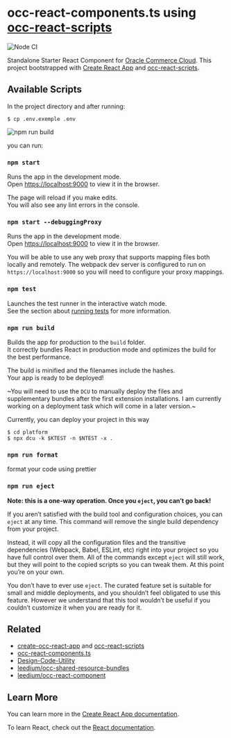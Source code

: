 # occ-react-components.ts using [occ-react-scripts](https://www.npmjs.com/package/occ-react-scripts "occ-react-scripts")

![Node CI](https://github.com/oracle-commerce-cloud/occ-react-components.ts/workflows/Node%20CI/badge.svg)

Standalone Starter React Component for [Oracle Commerce Cloud](https://cloud.oracle.com/en_US/commerce-cloud "Oracle Commerce Cloud").
This project bootstrapped with [Create React App](https://github.com/oracle-commerce-cloud/create-occ-react-app) and [occ-react-scripts](https://www.npmjs.com/package/occ-react-scripts "occ-react-scripts").

## Available Scripts

In the project directory and after running:

```
$ cp .env.exemple .env
```

<img src="https://raw.githubusercontent.com/oracle-commerce-cloud/occ-webpack-plugin/dev/screencast.svg"  alt="npm run build" style="max-width:100%;">

you can run:

### `npm start`

Runs the app in the development mode.<br>
Open [https://localhost:9000](https://localhost:9000) to view it in the browser.

The page will reload if you make edits.<br>
You will also see any lint errors in the console.

### `npm start --debuggingProxy`

Runs the app in the development mode.<br>
Open [https://localhost:9000](https://localhost:9000) to view it in the browser.

You will be able to use any web proxy that supports mapping files both locally and remotely. The webpack dev server is configured to run on `https://localhost:9000` so you will need to configure your proxy mappings.

### `npm test`

Launches the test runner in the interactive watch mode.<br>
See the section about [running tests](https://facebook.github.io/create-react-app/docs/running-tests) for more information.

### `npm run build`

Builds the app for production to the `build` folder.<br>
It correctly bundles React in production mode and optimizes the build for the best performance.

The build is minified and the filenames include the hashes.<br>
Your app is ready to be deployed!

~You will need to use the `DCU` to manually deploy the files and supplementary bundles after the first extension installations.
I am currently working on a deployment task which will come in a later version.~

Currently, you can deploy your project in this way

```
$ cd platform
$ npx dcu -k $KTEST -n $NTEST -x .
```

### `npm run format`

format your code using prettier

### `npm run eject`

**Note: this is a one-way operation. Once you `eject`, you can’t go back!**

If you aren’t satisfied with the build tool and configuration choices, you can `eject` at any time. This command will remove the single build dependency from your project.

Instead, it will copy all the configuration files and the transitive dependencies (Webpack, Babel, ESLint, etc) right into your project so you have full control over them. All of the commands except `eject` will still work, but they will point to the copied scripts so you can tweak them. At this point you’re on your own.

You don’t have to ever use `eject`. The curated feature set is suitable for small and middle deployments, and you shouldn’t feel obligated to use this feature. However we understand that this tool wouldn’t be useful if you couldn’t customize it when you are ready for it.


## Related
* [create-occ-react-app](https://github.com/oracle-commerce-cloud/create-occ-react-app "occ-react-scripts") and [occ-react-scripts](https://www.npmjs.com/package/occ-react-scripts "occ-react-scripts")
* [occ-react-components.ts](https://github.com/oracle-commerce-cloud/occ-react-components.ts "occ-react-components.ts")
* [Design-Code-Utility](https://www.npmjs.com/package/@oraclecc/dcu "dcu")
* [leedium/occ-shared-resource-bundles](https://github.com/leedium/occ-shared-resource-bundles "occ-shared-resource-bundles")
* [leedium/occ-react-component](https://github.com/leedium/occ-react-component "occ-react-component")

## Learn More

You can learn more in the [Create React App documentation](https://facebook.github.io/create-react-app/docs/getting-started).

To learn React, check out the [React documentation](https://reactjs.org/).

